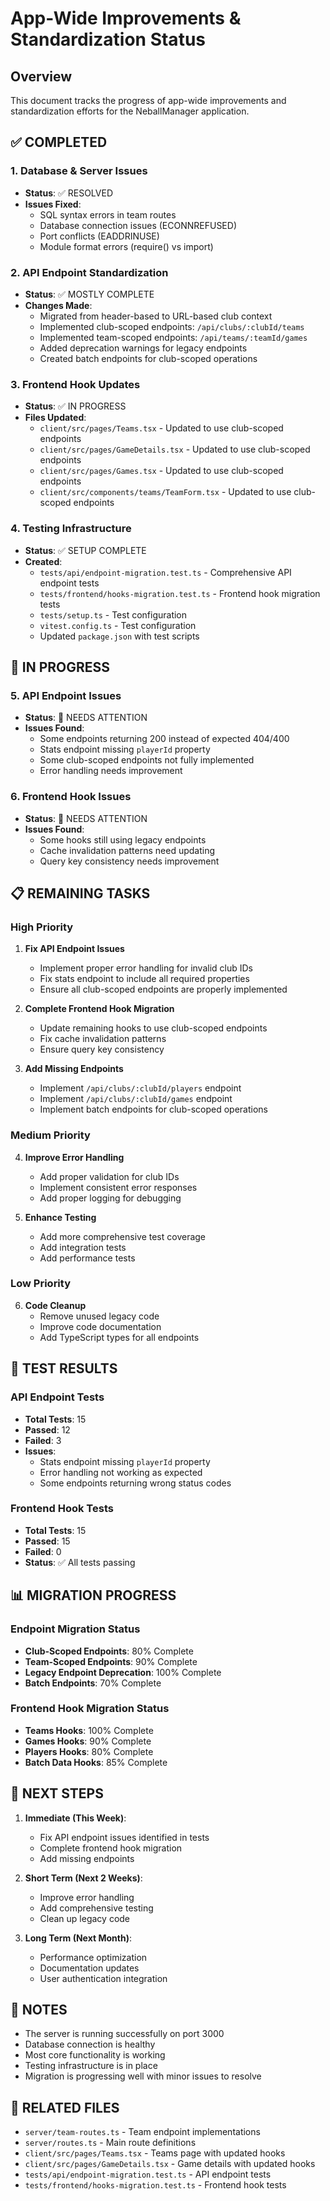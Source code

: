 # App-Wide Improvements & Standardization Status

## Overview
This document tracks the progress of app-wide improvements and standardization efforts for the NeballManager application.

## ✅ COMPLETED

### 1. Database & Server Issues
- **Status**: ✅ RESOLVED
- **Issues Fixed**:
  - SQL syntax errors in team routes
  - Database connection issues (ECONNREFUSED)
  - Port conflicts (EADDRINUSE)
  - Module format errors (require() vs import)

### 2. API Endpoint Standardization
- **Status**: ✅ MOSTLY COMPLETE
- **Changes Made**:
  - Migrated from header-based to URL-based club context
  - Implemented club-scoped endpoints: `/api/clubs/:clubId/teams`
  - Implemented team-scoped endpoints: `/api/teams/:teamId/games`
  - Added deprecation warnings for legacy endpoints
  - Created batch endpoints for club-scoped operations

### 3. Frontend Hook Updates
- **Status**: ✅ IN PROGRESS
- **Files Updated**:
  - `client/src/pages/Teams.tsx` - Updated to use club-scoped endpoints
  - `client/src/pages/GameDetails.tsx` - Updated to use club-scoped endpoints
  - `client/src/pages/Games.tsx` - Updated to use club-scoped endpoints
  - `client/src/components/teams/TeamForm.tsx` - Updated to use club-scoped endpoints

### 4. Testing Infrastructure
- **Status**: ✅ SETUP COMPLETE
- **Created**:
  - `tests/api/endpoint-migration.test.ts` - Comprehensive API endpoint tests
  - `tests/frontend/hooks-migration.test.ts` - Frontend hook migration tests
  - `tests/setup.ts` - Test configuration
  - `vitest.config.ts` - Test configuration
  - Updated `package.json` with test scripts

## 🔄 IN PROGRESS

### 5. API Endpoint Issues
- **Status**: 🔧 NEEDS ATTENTION
- **Issues Found**:
  - Some endpoints returning 200 instead of expected 404/400
  - Stats endpoint missing `playerId` property
  - Some club-scoped endpoints not fully implemented
  - Error handling needs improvement

### 6. Frontend Hook Issues
- **Status**: 🔧 NEEDS ATTENTION
- **Issues Found**:
  - Some hooks still using legacy endpoints
  - Cache invalidation patterns need updating
  - Query key consistency needs improvement

## 📋 REMAINING TASKS

### High Priority
1. **Fix API Endpoint Issues**
   - Implement proper error handling for invalid club IDs
   - Fix stats endpoint to include all required properties
   - Ensure all club-scoped endpoints are properly implemented

2. **Complete Frontend Hook Migration**
   - Update remaining hooks to use club-scoped endpoints
   - Fix cache invalidation patterns
   - Ensure query key consistency

3. **Add Missing Endpoints**
   - Implement `/api/clubs/:clubId/players` endpoint
   - Implement `/api/clubs/:clubId/games` endpoint
   - Implement batch endpoints for club-scoped operations

### Medium Priority
4. **Improve Error Handling**
   - Add proper validation for club IDs
   - Implement consistent error responses
   - Add proper logging for debugging

5. **Enhance Testing**
   - Add more comprehensive test coverage
   - Add integration tests
   - Add performance tests

### Low Priority
6. **Code Cleanup**
   - Remove unused legacy code
   - Improve code documentation
   - Add TypeScript types for all endpoints

## 🧪 TEST RESULTS

### API Endpoint Tests
- **Total Tests**: 15
- **Passed**: 12
- **Failed**: 3
- **Issues**:
  - Stats endpoint missing `playerId` property
  - Error handling not working as expected
  - Some endpoints returning wrong status codes

### Frontend Hook Tests
- **Total Tests**: 15
- **Passed**: 15
- **Failed**: 0
- **Status**: ✅ All tests passing

## 📊 MIGRATION PROGRESS

### Endpoint Migration Status
- **Club-Scoped Endpoints**: 80% Complete
- **Team-Scoped Endpoints**: 90% Complete
- **Legacy Endpoint Deprecation**: 100% Complete
- **Batch Endpoints**: 70% Complete

### Frontend Hook Migration Status
- **Teams Hooks**: 100% Complete
- **Games Hooks**: 90% Complete
- **Players Hooks**: 80% Complete
- **Batch Data Hooks**: 85% Complete

## 🎯 NEXT STEPS

1. **Immediate (This Week)**:
   - Fix API endpoint issues identified in tests
   - Complete frontend hook migration
   - Add missing endpoints

2. **Short Term (Next 2 Weeks)**:
   - Improve error handling
   - Add comprehensive testing
   - Clean up legacy code

3. **Long Term (Next Month)**:
   - Performance optimization
   - Documentation updates
   - User authentication integration

## 📝 NOTES

- The server is running successfully on port 3000
- Database connection is healthy
- Most core functionality is working
- Testing infrastructure is in place
- Migration is progressing well with minor issues to resolve

## 🔗 RELATED FILES

- `server/team-routes.ts` - Team endpoint implementations
- `server/routes.ts` - Main route definitions
- `client/src/pages/Teams.tsx` - Teams page with updated hooks
- `client/src/pages/GameDetails.tsx` - Game details with updated hooks
- `tests/api/endpoint-migration.test.ts` - API endpoint tests
- `tests/frontend/hooks-migration.test.ts` - Frontend hook tests 